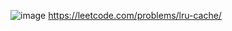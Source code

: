 ![image](https://user-images.githubusercontent.com/65951872/180592496-d31b6a97-78e6-491e-9971-900b21739217.png)
https://leetcode.com/problems/lru-cache/
